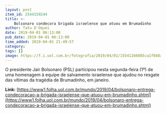```yaml
---
layout: post
item_id: 2544159244
title: >-
    Bolsonaro condecora brigada israelense que atuou em Brumadinho
author: Tatu D'Oquei
date: 2019-04-01 06:13:00
pub_date: 2019-04-01 06:13:00
time_added: 2019-04-01 21:49:57
category: 
tags: []
image: https://f.i.uol.com.br/fotografia/2019/04/01/15541166805ca1f048ab464_1554116680_3x2_rt.jpg
---
```


O presidente Jair Bolsonaro (PSL) participou nesta segunda-feira (1º) de uma homenagem à equipe de salvamento israelense que ajudou no resgate das vítimas da tragédia de Brumadinho, em janeiro.

**Link:** [https://www1.folha.uol.com.br/mundo/2019/04/bolsonaro-entrega-condecoracao-a-brigada-israelense-que-atuou-em-brumadinho.shtml](https://www1.folha.uol.com.br/mundo/2019/04/bolsonaro-entrega-condecoracao-a-brigada-israelense-que-atuou-em-brumadinho.shtml)

